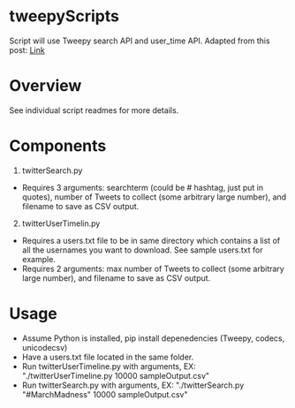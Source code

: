# tweepyScripts
Script will use Tweepy search API and user_time API. Adapted from this post: [Link](https://www.karambelkar.info/2015/01/how-to-use-twitters-search-rest-api-most-effectively./)

# Overview
See individual script readmes for more details.

# Components

1. twitterSearch.py
  * Requires 3 arguments: searchterm (could be # hashtag, just put in quotes), number of Tweets to collect (some arbitrary large number), and filename to save as CSV output.

2. twitterUserTimelin.py
  * Requires a users.txt file to be in same directory which contains a list of all the usernames you want to download.  See sample users.txt for example.
  * Requires 2 arguments: max number of Tweets to collect (some arbitrary large number), and filename to save as CSV output.

# Usage
* Assume Python is installed, pip install depenedencies (Tweepy, codecs, unicodecsv)
* Have a users.txt file located in the same folder.
* Run twitterUserTimeline.py with arguments, EX: "./twitterUserTimeline.py 10000 sampleOutput.csv"
* Run twitterSearch.py with arguments, EX: "./twitterSearch.py "#MarchMadness" 10000 sampleOutput.csv"